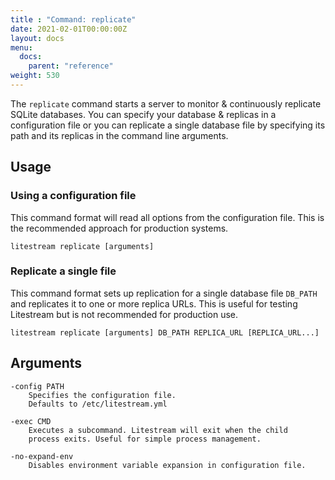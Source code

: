 ```yaml
---
title : "Command: replicate"
date: 2021-02-01T00:00:00Z
layout: docs
menu:
  docs:
    parent: "reference"
weight: 530
---
```


The `replicate` command starts a server to monitor & continuously replicate
SQLite databases. You can specify your database & replicas in a configuration
file or you can replicate a single database file by specifying its path and its
replicas in the command line arguments.


## Usage

### Using a configuration file

This command format will read all options from the configuration file. This
is the recommended approach for production systems.

```
litestream replicate [arguments]
```


### Replicate a single file

This command format sets up replication for a single database file `DB_PATH`
and replicates it to one or more replica URLs. This is useful for testing
Litestream but is not recommended for production use.

```
litestream replicate [arguments] DB_PATH REPLICA_URL [REPLICA_URL...]
```


## Arguments

```
-config PATH
    Specifies the configuration file.
    Defaults to /etc/litestream.yml

-exec CMD
    Executes a subcommand. Litestream will exit when the child
    process exits. Useful for simple process management.

-no-expand-env
    Disables environment variable expansion in configuration file.
```
